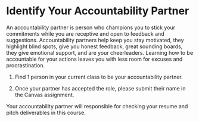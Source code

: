 # Identify Your Accountability Partner

An accountability partner is person who champions you to stick your commitments while you are receptive and open to feedback and suggestions. Accountability partners help keep you stay motivated, they highlight blind spots, give you honest feedback, great sounding boards, they give emotional support, and are your cheerleaders. Learning how to be accountable for your actions leaves you with less room for excuses and procrastination. 

1. Find 1 person in your current class to be your accountability partner. 
 
2. Once your partner has accepted the role, please submit their name in the Canvas assignment. 

Your accountability partner will responsible for checking your resume and pitch deliverables in this course.  
